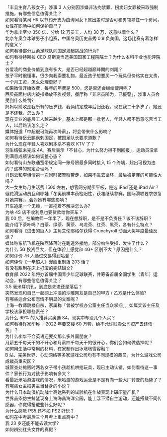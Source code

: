 「丰县生育八孩女子」涉事 3 人分别因涉嫌非法拘禁罪、拐卖妇女罪被采取强制措施，有哪些信息值得关注？  
如何看待某司 HR 以节约开支为由询问女下属出差时是否可和男领导住一个房间，女性在职场中如何保护自己？  
华为拿出至少 350 亿，分给 12 万员工，人均 30 万，这意味着什么？  
北京冬奥会冰球男子小组赛，中国冬奥历史首秀 0:8 负美国，这场比赛有着怎样的意义？  
如何看待部分业余足球队向国足发起挑战的行为?  
如何看待特斯拉 CEO 马斯克当选美国国家工程院院士？为什么本科毕业也能评院士？  
谷爱凌的商业价值到底有多大，是否已经超越巅峰期的刘翔？  
孩子平时很懂事，很少向我索要礼物，最近孩子想要买一个玩具但价格实在太贵，一个月工资，怎么处理更好？  
如果微信开始收费，每年的年费是 500，您是否还会继续使用呢？  
西贝莜面村店内被指播放不雅视频，餐厅称「非店员所为，已报警」，涉事人员会受到什么处罚?  
妈妈以前收走我所有的压岁钱，我俩约定成年后归还我。现在我二十多岁了，她还是不还我，怎么办？  
现在实业的底层工人越来越少，基本上都是那一批老人，年轻人都不愿意吃苦当工人，以后路该怎么走？  
媒体报道「中超很可能再次降薪」，将会带来什么影响？  
如何看待岳云鹏讽刺国足，被国足队长要求道歉？  
为什么现在年轻人喜欢剧本杀不喜欢 KTV 了？  
羽生结弦未完成 4A，赛后表示「不甘心，为什么努力得不到回报」，运动员没拿到满意成绩该如何调整心态？  
如何看待山东联通宽带规定同一账号限最多同时接入 15 个终端，超出可视为违约？这样的规定合理吗？  
肖鹤云和李诗情第一次同时被警察带走，如果不进去循环，最后被定罪的可能性大吗？  
大一女生每月生活费 1500 左右，想官网分期买平板，是选 iPad 还是 iPad Air？  
俄花滑运动员瓦利耶娃「冬奥前样本药检阳性，获准继续参赛，国际滑联要求恢复对她禁赛」，会对她有哪些影响？  
开车追尾一个无赖，一直拖着不解决怎么办?  
为啥 4S 店不收利息也要贷款给你买车？  
我 00 后，在编教师一年半了，现在想辞职，是不是不负责任？该不该辞职？  
能介绍下茶叶吗？白茶、绿茶、黄茶、乌龙茶、红茶、黑茶，各有什么特点？  
如何看待《进击的巨人》主角艾伦耶格尔获得 Crunchyroll 动画大奖年度最佳反派？  
媒体称东航飞机在陕西降落时在跑道外接地，部分构件受损，发生了什么？  
为什么 5G 投资巨大，但在体验上感觉和 4G+ 区别不大？原因是什么？  
如何评价 76 人通过交易得到哈登？  
如何评价《一拳超人》漫画重制版 203 话？  
有没有甜到在床上打滚的完结甜文?  
教育部 2022 年将办首届中国青少年足球联赛，并筹备首届全国学生（青年）运动会，有哪些信息值得关注？  
3.5 毫米耳机孔，到底是先进还是落后？  
突然发现和自己一起网上冲浪的沙雕网友是自己的甲方 / 乙方是什么体验?  
有哪些适合公布恋情不明显的文案呢？  
上海一教师跳楼自杀，家属称「曾被学校办公室主任当众掌掴」，如属实该主任及学校该承担哪些责任？  
为什么 99% 的人推荐买奥迪 S4，现实中却没几个人买？  
如何看待许家印称「 2022 年要交楼 60 万套，绝不允许贱卖公司资产去还债务」？  
为什么李华不会英语还要交那么多外国朋友？  
月薪五千每天干的不开心和月薪四千每天干的很开心，你们会如何做选择呢？  
如何用生活中常用的材料，在家制作出冰墩墩雪容融？  
B 站、完美世界、心动网络等多家游戏公司均有不同规模的裁员，为什么游戏公司成裁员重灾区？  
城管查处摊贩时两名女子带小孩趁机哄抢玩具，现已主动认错，如何看待这一事件？家长行为对孩子影响有多大？  
看最近米哈游游戏的情况，米哈游的游戏运营是不是有向一些大厂转变的趋势了？  
有哪些女主把男主当替身的小说？  
为什么日本动漫机动战士高达系列的试验机在作战表现上碾压量产机？  
世界首条仿生鲸鲨现身上海海昌海洋公园，能上浮下潜自主游动，还能搭载不同传感器，你觉得搭载些什么好呢？  
为什么感觉 PS5 还不如 PS2 好玩？  
如何在中考最后三个月考上重点高中？  
我 23 岁还能不能去读大学?  
如何辨别红头文件的真假？  

